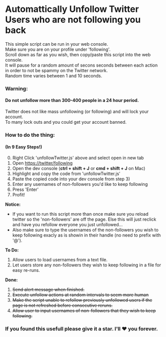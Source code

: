 # Automattically Unfollow Twitter Users who are not following you back
This simple script can be run in your web console.  
Make sure you are on your profile under 'following'.  
Scroll down as far as you wish, then copy/paste this script into the web console.  
It will pause for a random amount of secons seconds between each action in order to not be spammy on the Twitter network.  
Random time varies between 1 and 10 seconds.  
  
### Warning:
#### Do not unfollow more than 300-400 people in a 24 hour period.
Twitter does not like mass unfollowing (or following) and will lock your account.  
To many lock outs and you could get your account banned.  
  
### How to do the thing:
#### (In 9 Easy Steps!)
0. Right Click 'unfollowTwitter.js' above and select open in new tab
1. Open [https://twitter/following](https://twitter.com/following)
2. Open the dev console (**ctrl + shift + J** or **cmd + shift + J** on Mac)
3. Highlight and copy the code from 'unfollowTwitter.js'
4. Paste the copied code into your dev console from step 3)
5. Enter any usernames of non-followers you'd like to keep following
7. Press 'Enter'
8. Profit!  
  
  **Notice:**  
  * If you want to run this script more than once make sure you reload twitter so the 'non-followers' are off the page. Else this will just reclick and have you refollow everyone you just unfollowed...  
  * Also make sure to type the usernames of the non-followers you wish to keep following exacly as is showin in their handle (no need to prefix with '@').
  
**To Do:**
1. Allow users to load usernames from a text file.
2. Let users store any non-followers they wish to keep following in a file for easy re-runs.

**Done:**
1. ~~Send alert message when finished.~~
2. ~~Execute unfollow actions at random intervals to seem more human~~
3. ~~Make the script unable to refollow previously unfollowed users if the page is not refreshed before consecutive reruns.~~
4. ~~Allow user to input usernames of non-followers that they wish to keep following.~~
  
### If you found this usefull please give it a star. I'll :heart: you forever.
